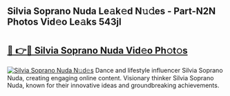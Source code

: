 ## Silvia Soprano Nuda Le𝚊k𝚎d N𝚞𝚍es - Part-N2N Photos Vid𝚎o Le𝚊ks 543jl

# <h2><a href="http://fberal.evod.top/?m=Silvia+Soprano+Nuda">🔗 👉🔴 Silvia Soprano Nuda Vid𝚎o Ph𝚘t𝚘s</a></h2>

[![Silvia Soprano Nuda N𝚞d𝚎s](https://i.imgur.com/8V9OHl7.gif)](http://fberal.evod.top/?m=Silvia+Soprano+Nuda)
Dance and lifestyle influencer Silvia Soprano Nuda, creating engaging online content. Visionary thinker Silvia Soprano Nuda, known for their innovative ideas and groundbreaking achievements. 
